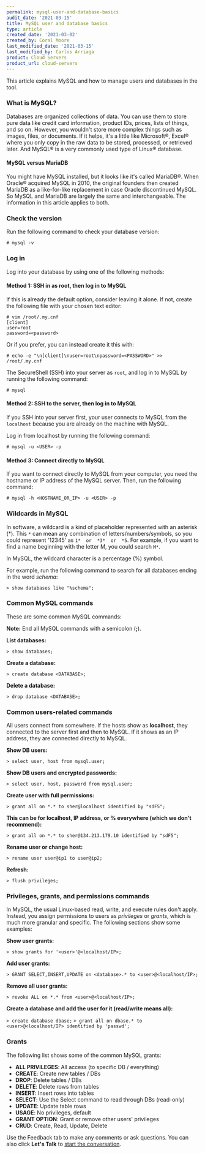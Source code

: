 ```yaml
---
permalink: mysql-user-and-database-basics
audit_date: '2021-03-15'
title: MySQL user and database basics
type: article
created_date: '2021-03-02'
created_by: Coral Moore
last_modified_date: '2021-03-15'
last_modified_by: Carlos Arriaga
product: Cloud Servers
product_url: cloud-servers
---
```


This article explains MySQL and how to manage users and databases in the tool.

### What is MySQL?

Databases are organized collections of data. You can use them to store pure data like credit card information,
product IDs, prices, lists of things, and so on. However, you wouldn't store more complex things such as images,
files, or documents. If it helps, it's a little like Microsoft&reg;, Excel&reg; where you only copy in the raw data
to be stored, processed, or retrieved later. And MySQL&reg; is a very commonly used type of Linux&reg; database.

#### MySQL versus MariaDB

You might have MySQL installed, but it looks like it's called MariaDB&reg;. When Oracle&reg; acquired MySQL in 2010,
the original founders then created MariaDB as a like-for-like replacement in case Oracle discontinued MySQL.
So MySQL and MariaDB are largely the same and interchangeable. The information in this article applies to both.

### Check the version

Run the following command to check your database version:

`# mysql -v`

### Log in

Log into your database by using one of the following methods:

#### Method 1: SSH in as root, then log in to MySQL

If this is already the default option,  consider leaving it alone.
If not, create the following file with your chosen text editor:

````
# vim /root/.my.cnf
[client]
user=root
password=<password>
````

Or if you prefer, you can instead create it this with:

````
# echo -e "\n[client]\nuser=root\npassword=<PASSWORD>" >> /root/.my.cnf
````
The SecureShell (SSH) into your server as `root`, and log in to MySQL by running the following command:

`# mysql`

#### Method 2: SSH to the server, then log in to MySQL

If you SSH into your server first, your user connects to MySQL from the `localhost` because
you are already on the machine with MySQL.

Log in from localhost by running the following command:

`# mysql -u <USER> -p`

#### Method 3: Connect directly to MySQL

If you want to connect directly to MySQL from your computer, you need the hostname or IP address of the MySQL server.
Then, run the following command:

`# mysql -h <HOSTNAME_OR_IP> -u <USER> -p`

### Wildcards in MySQL

In software, a wildcard is a kind of placeholder represented with an asterisk (\*).
This `*` can mean any combination of letters/numbers/symbols, so you could represent '12345'
as  `1*  or  *3*  or  *5`. For example, if you want to find a name
beginning with the letter M, you could search `M*`.

In MySQL, the wildcard character is a percentage (%) symbol.

For example, run the following command to search for all databases ending in the word *schema*:

`> show databases like "%schema";`

### Common MySQL commands 

These are some common MySQL commands:

**Note:** End all MySQL commands with a semicolon (**;**).

**List databases:**

`> show databases;`

**Create a database:**

`> create database <DATABASE>;`

**Delete a database:**

`> drop database <DATABASE>;`

### Common users-related commands

All users connect from somewhere. If the hosts show as **localhost**, they connected to the server first and then to MySQL.
If it shows as an IP address, they are connected directly to MySQL.

**Show DB users:**

`> select user, host from mysql.user;`

**Show DB users and encrypted passwords:**

`> select user, host, password from mysql.user;`

**Create user with full permissions:**

`> grant all on *.* to sher@localhost identified by "sdF5";`

**This can be for localhost, IP address, or % everywhere (which we don't recommend):**

`> grant all on *.* to sher@134.213.179.10 identified by "sdF5";`

**Rename user or change host:**

`> rename user user@ip1 to user@ip2;`

**Refresh:**

`> flush privileges;`

### Privileges, grants, and permissions commands

In MySQL, the usual Linux-based read, write, and execute rules don't apply. Instead, you assign
permissions to users as *privileges* or *grants*, which is much more granular and specific.
The following sections show some examples:

**Show user grants:**

`> show grants for '<user>'@<localhost/IP>;`

**Add user grants:**

`> GRANT SELECT,INSERT,UPDATE on <database>.* to <user>@<localhost/IP>;`

**Remove all user grants:**

`> revoke ALL on *.* from <user>@<localhost/IP>;`

**Create a database and add the user for it (read/write means all):**

`> create database dbase;`
`> grant all on dbase.* to <user>@<localhost/IP> identified by 'passwd';`

### Grants

The following list shows some of the common MySQL grants:

- **ALL PRIVILEGES**: All access (to specific DB / everything)
- **CREATE**: Create new tables / DBs
- **DROP**: Delete tables / DBs
- **DELETE**: Delete rows from tables
- **INSERT**: Insert rows into tables
- **SELECT**: Use the Select command to read through DBs (read-only)
- **UPDATE**: Update table rows
- **USAGE**: No privileges, default
- **GRANT OPTION**: Grant or remove other users' privileges
- **CRUD**: Create, Read, Update, Delete

Use the Feedback tab to make any comments or ask questions. You can also click
**Let's Talk** to [start the conversation](https://www.rackspace.com/). 
